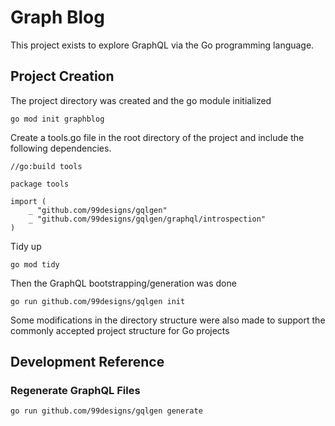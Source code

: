 # Graph Blog
This project exists to explore GraphQL via the Go programming language.

## Project Creation
The project directory was created and the go module initialized
```
go mod init graphblog
```
Create a tools.go file in the root directory of the project and include the following dependencies.
```
//go:build tools

package tools

import (
	_ "github.com/99designs/gqlgen"
	_ "github.com/99designs/gqlgen/graphql/introspection"
)
```
Tidy up
```
go mod tidy
```
Then the GraphQL bootstrapping/generation was done
```
go run github.com/99designs/gqlgen init
```
Some modifications in the directory structure were also made to support the commonly accepted project structure for Go 
projects


## Development Reference
### Regenerate GraphQL Files
```
go run github.com/99designs/gqlgen generate
```
